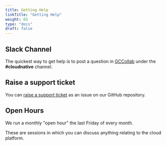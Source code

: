 ```yaml
---
title: Getting Help
linkTitle: "Getting Help"
weight: 65
type: "docs"
draft: false
---
```


## Slack Channel

The quickest way to get help is to post a question in [GCCollab][gccollab] under the **#cloudnative** channel.

## Raise a support ticket

You can [raise a support ticket][github] as an issue on our GitHub repository.

## Open Hours

We run a monthly "open hour" the last Friday of every month.

These are sessions in which you can discuss anything relating to the cloud platform.

[gccollab]: https://message.gccollab.ca/
[github]: https://github.com/statcan/
